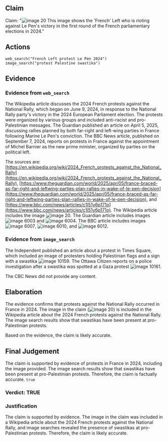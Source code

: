 ## Claim
Claim: "![image 20](media/27.jpg) This image shows the 'French' Left who is rioting against Le Pen's victory in the first round of the French parliamentary elections in 2024."

## Actions
```
web_search("French Left protest Le Pen 2024")
image_search("protest Palestine swastika")
```

## Evidence
### Evidence from `web_search`
The Wikipedia article discusses the 2024 French protests against the National Rally, which began on June 9, 2024, in response to the National Rally party's victory in the 2024 European Parliament election. The protests were organized by various groups and included anti-racist and pro-Palestinian messages. The Guardian published an article on April 5, 2025, discussing rallies planned by both far-right and left-wing parties in France following Marine Le Pen's conviction. The BBC News article, published on September 7, 2024, reports on protests in France against the appointment of Michel Barnier as the new prime minister, organized by parties on the political left.

The sources are: [https://en.wikipedia.org/wiki/2024_French_protests_against_the_National_Rally](https://en.wikipedia.org/wiki/2024_French_protests_against_the_National_Rally), [https://www.theguardian.com/world/2025/apr/05/france-braced-as-far-right-and-leftwing-parties-plan-rallies-in-wake-of-le-pen-decision](https://www.theguardian.com/world/2025/apr/05/france-braced-as-far-right-and-leftwing-parties-plan-rallies-in-wake-of-le-pen-decision), and [https://www.bbc.com/news/articles/c1l51y6p171o](https://www.bbc.com/news/articles/c1l51y6p171o). The Wikipedia article includes the image ![image 20](media/27.jpg). The Guardian article includes images ![image 6003](media/2025-08-29_19-38-1756496334-215855.jpg) and ![image 6004](media/2025-08-29_19-38-1756496336-259758.jpg). The BBC article includes images ![image 6007](media/2025-08-29_19-38-1756496339-079861.jpg), ![image 6010](media/2025-08-29_19-38-1756496339-765682.jpg), and ![image 6012](media/2025-08-29_19-39-1756496340-436919.jpg).


### Evidence from `image_search`
The Independent published an article about a protest in Times Square, which included an image of protesters holding Palestinian flags and a sign with a swastika ![image 10159](media/2025-08-30_07-02-1756537357-399199.jpg). The Ottawa Citizen reports on a police investigation after a swastika was spotted at a Gaza protest ![image 10161](media/2025-08-30_07-02-1756537368-318188.jpg).

The CBC News did not provide any content.


## Elaboration
The evidence confirms that protests against the National Rally occurred in France in 2024. The image in the claim (![image 20](media/27.jpg)) is included in the Wikipedia article about the 2024 French protests against the National Rally. The image search results show that swastikas have been present at pro-Palestinian protests.

Based on the evidence, the claim is likely accurate.


## Final Judgement
The claim is supported by evidence of protests in France in 2024, including the image provided. The image search results show that swastikas have been present at pro-Palestinian protests. Therefore, the claim is factually accurate. `true`

### Verdict: TRUE

### Justification
The claim is supported by evidence. The image in the claim was included in a Wikipedia article about the 2024 French protests against the National Rally, and image searches revealed the presence of swastikas at pro-Palestinian protests. Therefore, the claim is likely accurate.
